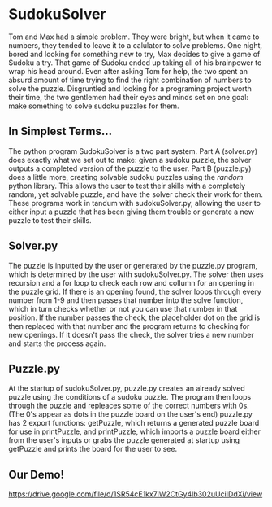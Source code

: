 # SudokuSolver

  Tom and Max had a simple problem. They were bright, but when it came to numbers, they tended to leave it to a calulator to solve problems. One night, bored and looking for something new to try, Max decides to give a game of Sudoku a try. That game of Sudoku ended up taking all of his brainpower to wrap his head around. Even after asking Tom for help, the two spent an absurd amount of time trying to find the right combination of numbers to solve the puzzle. Disgruntled and looking for a programing project worth their time, the two gentlemen had their eyes and minds set on one goal: make something to solve sudoku puzzles for them.

## In Simplest Terms...

  The python program SudokuSolver is a two part system. Part A (solver.py) does exactly what we set out to make: given a sudoku puzzle, the solver outputs a completed version of the puzzle to the user. Part B (puzzle.py) does a little more, creating solvable sudoku puzzles using the *random* python library. This allows the user to test their skills with a completely random, yet solvable puzzle, and have the solver check their work for them. These programs work in tandum with sudokuSolver.py, allowing the user to either input a puzzle that has been giving them trouble or generate a new puzzle to test their skills. 

## Solver.py
  The puzzle is inputted by the user or generated by the puzzle.py program, which is determined by the user with sudokuSolver.py. The solver then uses recursion and a for loop to check each row and collumn for an opening in the puzzle grid. If there is an opening found, the solver loops through every number from 1-9 and then passes that number into the solve function, which in turn checks whether or not you can use that number in that position. If the number passes the check, the placeholder dot on the grid is then replaced with that number and the program returns to checking for new openings. If it doesn't pass the check, the solver tries a new number and starts the process again.
  
## Puzzle.py
  At the startup of sudokuSolver.py, puzzle.py creates an already solved puzzle using the conditions of a sudoku puzzle. The program then loops through the puzzle and repleaces some of the correct numbers with 0s. (The 0's appear as dots in the puzzle board on the user's end) puzzle.py has 2 export functions: getPuzzle, which returns a generated puzzle board for use in printPuzzle, and printPuzzle, which imports a puzzle board either from the user's inputs or grabs the puzzle generated at startup using getPuzzle and prints the board for the user to see. 

## Our Demo!
https://drive.google.com/file/d/1SR54cE1kx7lW2CtGy4lb302uUciIDdXi/view
